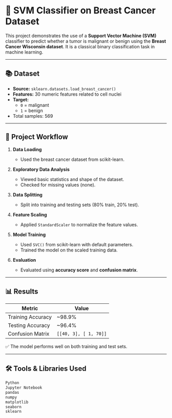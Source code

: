 # 🤖 SVM Classifier on Breast Cancer Dataset

This project demonstrates the use of a **Support Vector Machine (SVM)** classifier to predict whether a tumor is malignant or benign using the **Breast Cancer Wisconsin dataset**. It is a classical binary classification task in machine learning.

---

## 📚 Dataset

- **Source:** `sklearn.datasets.load_breast_cancer()`
- **Features:** 30 numeric features related to cell nuclei
- **Target:** 
  - `0` = malignant  
  - `1` = benign  
- Total samples: 569

---

## 📌 Project Workflow

1. **Data Loading**
   - Used the breast cancer dataset from scikit-learn.

2. **Exploratory Data Analysis**
   - Viewed basic statistics and shape of the dataset.
   - Checked for missing values (none).

3. **Data Splitting**
   - Split into training and testing sets (80% train, 20% test).

4. **Feature Scaling**
   - Applied `StandardScaler` to normalize the feature values.

5. **Model Training**
   - Used `SVC()` from scikit-learn with default parameters.
   - Trained the model on the scaled training data.

6. **Evaluation**
   - Evaluated using **accuracy score** and **confusion matrix**.

---

## 📊 Results

| Metric             | Value     |
|--------------------|-----------|
| Training Accuracy  | ~98.9%    |
| Testing Accuracy   | ~96.4%    |
| Confusion Matrix   | `[[40, 3], [ 1, 70]]` |

✅ The model performs well on both training and test sets.

---

## 🛠️ Tools & Libraries Used

```python
Python
Jupyter Notebook
pandas
numpy
matplotlib
seaborn
sklearn
